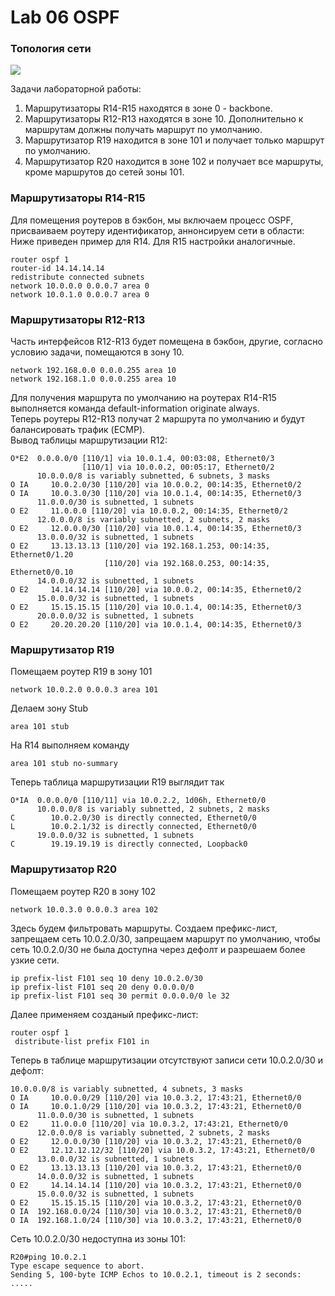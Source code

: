 # Lab 06 OSPF

### Топология сети
<image src="scheme.jpg">

Задачи лабораторной работы:  

1. Маршрутизаторы R14-R15 находятся в зоне 0 - backbone.
2. Маршрутизаторы R12-R13 находятся в зоне 10. Дополнительно к маршрутам должны получать маршрут по умолчанию.
3. Маршрутизатор R19 находится в зоне 101 и получает только маршрут по умолчанию.
4. Маршрутизатор R20 находится в зоне 102 и получает все маршруты, кроме маршрутов до сетей зоны 101.

### Маршрутизаторы R14-R15  
Для помещения роутеров в бэкбон, мы включаем процесс OSPF, присваиваем роутеру идентификатор, аннонсируем сети в области:  
Ниже приведен пример для R14. Для R15 настройки аналогичные.  
```
router ospf 1
router-id 14.14.14.14
redistribute connected subnets
network 10.0.0.0 0.0.0.7 area 0
network 10.0.1.0 0.0.0.7 area 0
```
### Маршрутизаторы R12-R13
Часть интерфейсов R12-R13 будет помещена в бэкбон, другие, согласно условию задачи, помещаются в зону 10.  
```
network 192.168.0.0 0.0.0.255 area 10
network 192.168.1.0 0.0.0.255 area 10
```
Для получения маршрута по умолчанию на роутерах R14-R15 выполняется команда default-information originate always.  
Теперь роутеры R12-R13 получат 2 маршрута по умолчанию и будут балансировать трафик (ECMP).  
Вывод таблицы маршрутизации R12:
```
O*E2  0.0.0.0/0 [110/1] via 10.0.1.4, 00:03:08, Ethernet0/3
                [110/1] via 10.0.0.2, 00:05:17, Ethernet0/2
      10.0.0.0/8 is variably subnetted, 6 subnets, 3 masks
O IA     10.0.2.0/30 [110/20] via 10.0.0.2, 00:14:35, Ethernet0/2
O IA     10.0.3.0/30 [110/20] via 10.0.1.4, 00:14:35, Ethernet0/3
      11.0.0.0/30 is subnetted, 1 subnets
O E2     11.0.0.0 [110/20] via 10.0.0.2, 00:14:35, Ethernet0/2
      12.0.0.0/8 is variably subnetted, 2 subnets, 2 masks
O E2     12.0.0.0/30 [110/20] via 10.0.1.4, 00:14:35, Ethernet0/3
      13.0.0.0/32 is subnetted, 1 subnets
O E2     13.13.13.13 [110/20] via 192.168.1.253, 00:14:35, Ethernet0/1.20
                     [110/20] via 192.168.0.253, 00:14:35, Ethernet0/0.10
      14.0.0.0/32 is subnetted, 1 subnets
O E2     14.14.14.14 [110/20] via 10.0.0.2, 00:14:35, Ethernet0/2
      15.0.0.0/32 is subnetted, 1 subnets
O E2     15.15.15.15 [110/20] via 10.0.1.4, 00:14:35, Ethernet0/3
      20.0.0.0/32 is subnetted, 1 subnets
O E2     20.20.20.20 [110/20] via 10.0.1.4, 00:14:35, Ethernet0/3
```

### Маршрутизатор R19
Помещаем роутер R19 в зону 101   
```
network 10.0.2.0 0.0.0.3 area 101
```
Делаем зону Stub  
```
area 101 stub
```
На R14 выполняем команду  
```
area 101 stub no-summary
```
Теперь таблица маршрутизации R19 выглядит так  
```
O*IA  0.0.0.0/0 [110/11] via 10.0.2.2, 1d06h, Ethernet0/0
      10.0.0.0/8 is variably subnetted, 2 subnets, 2 masks
C        10.0.2.0/30 is directly connected, Ethernet0/0
L        10.0.2.1/32 is directly connected, Ethernet0/0
      19.0.0.0/32 is subnetted, 1 subnets
C        19.19.19.19 is directly connected, Loopback0
```
### Маршрутизатор R20
Помещаем роутер R20 в зону 102   
```
network 10.0.3.0 0.0.0.3 area 102
```
Здесь будем фильтровать маршруты. 
Создаем префикс-лист, запрещаем сеть 10.0.2.0/30, запрещаем маршрут по умолчанию, чтобы сеть 10.0.2.0/30 не была доступна через дефолт и разрешаем более узкие сети.  
```
ip prefix-list F101 seq 10 deny 10.0.2.0/30
ip prefix-list F101 seq 20 deny 0.0.0.0/0
ip prefix-list F101 seq 30 permit 0.0.0.0/0 le 32
```
Далее применяем созданый префикс-лист:  
```
router ospf 1
 distribute-list prefix F101 in
```
Теперь в таблице маршрутизации отсутствуют записи сети 10.0.2.0/30 и дефолт:  
```
10.0.0.0/8 is variably subnetted, 4 subnets, 3 masks
O IA     10.0.0.0/29 [110/20] via 10.0.3.2, 17:43:21, Ethernet0/0
O IA     10.0.1.0/29 [110/20] via 10.0.3.2, 17:43:21, Ethernet0/0
      11.0.0.0/30 is subnetted, 1 subnets
O E2     11.0.0.0 [110/20] via 10.0.3.2, 17:43:21, Ethernet0/0
      12.0.0.0/8 is variably subnetted, 2 subnets, 2 masks
O E2     12.0.0.0/30 [110/20] via 10.0.3.2, 17:43:21, Ethernet0/0
O E2     12.12.12.12/32 [110/20] via 10.0.3.2, 17:43:21, Ethernet0/0
      13.0.0.0/32 is subnetted, 1 subnets
O E2     13.13.13.13 [110/20] via 10.0.3.2, 17:43:21, Ethernet0/0
      14.0.0.0/32 is subnetted, 1 subnets
O E2     14.14.14.14 [110/20] via 10.0.3.2, 17:43:21, Ethernet0/0
      15.0.0.0/32 is subnetted, 1 subnets
O E2     15.15.15.15 [110/20] via 10.0.3.2, 17:43:21, Ethernet0/0
O IA  192.168.0.0/24 [110/30] via 10.0.3.2, 17:43:21, Ethernet0/0
O IA  192.168.1.0/24 [110/30] via 10.0.3.2, 17:43:21, Ethernet0/0
```
Cеть 10.0.2.0/30 недоступна из зоны 101:  
```
R20#ping 10.0.2.1
Type escape sequence to abort.
Sending 5, 100-byte ICMP Echos to 10.0.2.1, timeout is 2 seconds:
.....
```












